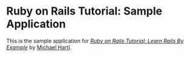 # Ruby on Rails Tutorial: Sample Application

This is the sample application for [*Ruby on Rails Tutorial: Learn Rails By Example*](http://railstutorial.org/) by [Michael Hartl](http://michaelhartl.com/).
